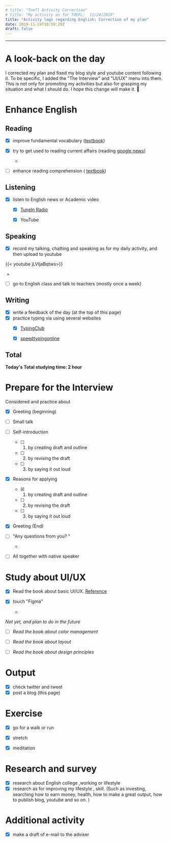 ```yaml
---
# title: "Toefl Activity Correction"
# title: "My activity as for TOEFL;  11/24/2019"
title: "Activity logs regarding English; Correction of my plan"
date: 2019-11-24T10:59:29Z
draft: false
---
```



---
# A look-back on the day
I corrected my plan and fixed my blog style and youtube content following it. To be specific, I added the "The Interview" and "UI/UX" menu into them. This is not only for promoting my activities but also for grasping my situation and what I should do. I hope this change will make it. 🤩


# Enhance English

## Reading

- [x] improve fundamental vocabulary ([textbook](https://www.amazon.co.jp/dp/4010941855/))

- [x] try to get used to reading current affairs (reading [google news](https://news.google.com/))

  +

- [ ] enhance reading  comprehension ( [textbook](https://www.amazon.co.jp/dp/4010323310/))



## Listening

- [x] listen to English news or Academic video 
  - [x] [TuneIn Radio](https://tunein.com)
  - [x] YouTube



## Speaking

- [x] record my talking, chatting and speaking as for my daily activity, and then upload to youtube

{{< youtube jLVIjaBqtws>}}

​	+

- [ ] go to English class and talk to teachers (mostly once a week)

  


## Writing

- [x] write a feedback of the day (at the top of this page)
- [x] practice typing via using several websites
  - [x] [TypingClub](https://www.typingclub.com)
  - [x] [speedtypingonline](https://www.speedtypingonline.com/games/type-the-alphabet.php)



## Total

**Today's Total studying time:    2  hour**



# Prepare for the Interview

Considered and practice about

- [x] Greeting (beginning)

- [ ] Small talk

- [ ] Self-introduction

  - [ ] 1. by creating draft and outline
  - [ ] 2. by revising the draft
  - [ ] 3. by saying it out loud

- [x] Reasons for applying

  - [x] 1. by creating draft and outline
  - [ ] 2. by revising the draft
  - [ ] 3. by saying it out loud

- [x] Greeting (End)

- [ ] "Any questions from you? "

  +

- [ ] All together with native speaker



# Study about UI/UX

- [x] Read the book about basic UI/UX. [Reference](https://www.amazon.co.jp/dp/B07PQF8TBW/)

- [x] touch "Figma"

  +

*Not yet, and plan to do in the future*

- [ ] *Read the book about color management*
- [ ] *Read the book about layout*
- [ ] *Read the book about design principles*





# Output

- [x] check twitter and tweet 
- [x] post a blog (this page)

# Exercise

- [x] go for a walk or run

- [x] stretch

- [x] meditation


# Research and survey

- [x] research about English college ,working or lifestyle
- [x] research as for improving my lifestyle , skill. (Such as investing, searching how to earn money, health, how to make a great output, how to publish blog, youtube and so on. )

# Additional activity

- [x] make a draft of e-mail to the adviser

